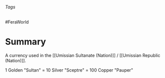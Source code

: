 ###### Tags

#FeraWorld

# Summary
A currency used in the [[Umissian Sultanate (Nation)]] / [[Umissian Republic (Nation)]].

1 Golden "Sultan" = 10 Silver "Sceptre" = 100 Copper "Pauper"